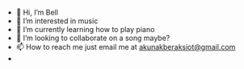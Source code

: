 - 👋 Hi, I’m Bell
- 👀 I’m interested in music
- 🌱 I’m currently learning how to play piano
- 💞️ I’m looking to collaborate on a song maybe?
- 📫 How to reach me just email me at akunakberaksiot@gmail.com
- 

<!---
Bell240509/Bell240509 is a ✨ special ✨ repository because its `README.md` (this file) appears on your GitHub profile.
You can click the Preview link to take a look at your changes.
--->
